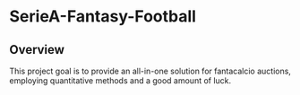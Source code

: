 # SerieA-Fantasy-Football
## Overview
This project goal is to provide an all-in-one solution for fantacalcio auctions, employing quantitative methods and a good amount of luck.
